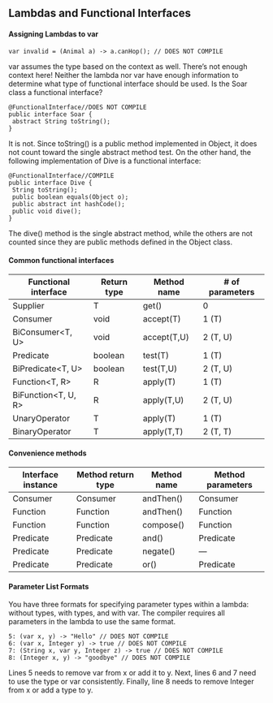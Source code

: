## Lambdas and Functional Interfaces

#### Assigning Lambdas to var
```
var invalid = (Animal a) -> a.canHop(); // DOES NOT COMPILE
```
var assumes the type based on the context as well. There’s not enough context here! Neither the lambda nor var have enough information to determine what type of 
functional interface should be used.
Is the Soar class a functional interface?
```
@FunctionalInterface//DOES NOT COMPILE
public interface Soar {
 abstract String toString();
}
```
It is not. Since toString() is a public method implemented in Object, it does not 
count toward the single abstract method test. On the other hand, the following implementation of Dive is a functional interface:
```
@FunctionalInterface//COMPILE
public interface Dive {
 String toString();
 public boolean equals(Object o);
 public abstract int hashCode();
 public void dive();
}
```
The dive() method is the single abstract method, while the others are not counted since they are public methods defined in the Object class.

####  Common functional interfaces
Functional interface | Return type | Method name | # of parameters
--- | --- | --- | ---
Supplier<T> | T | get() | 0
Consumer<T> | void | accept(T)|  1 (T)
BiConsumer<T, U> | void | accept(T,U) | 2 (T, U)
Predicate<T> | boolean | test(T) | 1 (T)
BiPredicate<T, U> | boolean | test(T,U) | 2 (T, U)
Function<T, R> | R | apply(T) | 1 (T)
BiFunction<T, U, R> | R | apply(T,U) | 2 (T, U)
UnaryOperator<T> | T | apply(T) | 1 (T)
BinaryOperator<T> | T | apply(T,T) | 2 (T, T)

 ####  Convenience methods
Interface instance | Method return type | Method name | Method parameters
 --- | --- | --- | ---
Consumer | Consumer | andThen() | Consumer
Function | Function | andThen() | Function
Function | Function | compose() | Function
Predicate | Predicate | and() | Predicate
Predicate | Predicate | negate() | —
Predicate | Predicate | or() | Predicate

 #### Parameter List Formats
You have three formats for specifying parameter types within a lambda: without types, with 
types, and with var. The compiler requires all parameters in the lambda to use the same 
format.
 ```
5: (var x, y) -> "Hello" // DOES NOT COMPILE
6: (var x, Integer y) -> true // DOES NOT COMPILE
7: (String x, var y, Integer z) -> true // DOES NOT COMPILE
8: (Integer x, y) -> "goodbye" // DOES NOT COMPILE
```
Lines 5 needs to remove var from x or add it to y. Next, lines 6 and 7 need to use the type 
or var consistently. Finally, line 8 needs to remove Integer from x or add a type to y.
